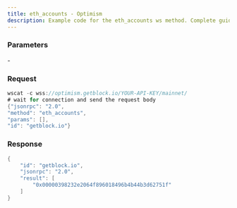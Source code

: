 ```yaml
---
title: eth_accounts - Optimism
description: Example code for the eth_accounts ws method. Сomplete guide on how to use eth_accounts ws in GetBlock.io Web3 documentation.
---
```


### Parameters


\-

### Request

``` java
wscat -c wss://optimism.getblock.io/YOUR-API-KEY/mainnet/ 
# wait for connection and send the request body 
{"jsonrpc": "2.0",
"method": "eth_accounts",
"params": [],
"id": "getblock.io"}
```

###  Response

``` java
{
    "id": "getblock.io",
    "jsonrpc": "2.0",
    "result": [
        "0x00000398232e2064f896018496b4b44b3d62751f"
    ]
}
```

